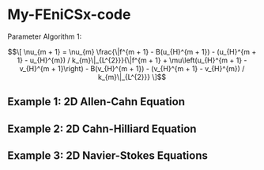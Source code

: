 # My-FEniCSx-code

Parameter Algorithm 1:

$$\[
\nu_{m + 1} = \nu_{m} \frac{\|f^{m + 1} - B(u_{H}^{m + 1}) - (u_{H}^{m + 1} - u_{H}^{m}) / k_{m}\|_{L^{2}}}{\|f^{m + 1} + \mu\left(u_{H}^{m + 1} - v_{H}^{m + 1}\right) - B(v_{H}^{m + 1}) - (v_{H}^{m + 1} - v_{H}^{m}) / k_{m}\|_{L^{2}}}
\]$$


## Example 1: 2D Allen-Cahn Equation

## Example 2: 2D Cahn-Hilliard Equation

## Example 3: 2D Navier-Stokes Equations
